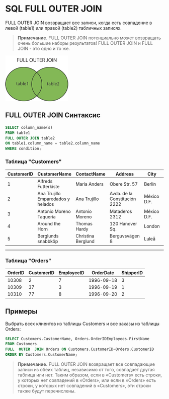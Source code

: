# SQL  FULL OUTER JOIN

FULL OUTER JOIN возвращает все записи, когда есть совпадение в левой (table1) или правой (table2) табличных записях.

> **Примечание**. FULL OUTER JOIN потенциально может возвращать очень большие наборы результатов!
> FULL OUTER JOIN и FULL JOIN - это одно и то же.

![FULL OUTER JOIN](/Images/img_fulljoin.gif)

## FULL OUTER JOIN Синтаксис

``` SQL
SELECT column_name(s) 
FROM table1 
FULL OUTER JOIN table2
ON table1.column_name = table2.column_name
WHERE condition;
```

### Таблица "Customers"

| CustomerID | CustomerName | ContactName | Address | City | PostalCode | Country |
|--|--|--|--|--|--|--|
| 1 | Alfreds Futterkiste | Maria Anders | Obere Str. 57 | Berlin | 12209 | Germany |
| 2 | Ana Trujillo Emparedados y helados | Ana Trujillo | Avda. de la Constitución 2222 | México D.F. | 05021 | Mexico |
| 3 | Antonio Moreno Taquería | Antonio Moreno | Mataderos 2312 | México D.F. | 05023 | Mexico |
| 4 | Around the Horn | Thomas Hardy | 120 Hanover Sq. | London | WA1 1DP | UK |
| 5 | Berglunds snabbköp | Christina Berglund | Berguvsvägen 8 | Luleå | S-958 22 | Sweden |
---

### Таблица "Orders"

| OrderID | CustomerID | EmployeeID | OrderDate | ShipperID |
|--|--|--|--|--|
| 10308 | 2 | 7 | 1996-09-18 | 3 |
| 10309 | 37 | 3 | 1996-09-19 | 1 |
| 10310 | 77 | 8 | 1996-09-20 | 2 |

## Примеры

Выбрать всех клиентов из таблицы Customers и все заказы из таблицы Orders:
``` SQL
SELECT Customers.CustomerName, Orders.OrderIDEmployees.FirstName
FROM Customers
FULL  OUTER  JOIN Orders ON Customers.CustomerID=Orders.CustomerID
ORDER BY Customers.CustomerName;
```

> **Примечание.** FULL OUTER JOIN возвращает все совпадающие записи из обеих таблиц, независимо от того, совпадает другая таблица или нет. Таким образом, если в «Customers» есть строки, у которых нет совпадений в «Orders», или если в «Orders» есть строки, у которых нет совпадений в «Customers», эти строки также будут перечислены.
